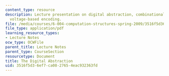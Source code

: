 ```yaml
---
content_type: resource
description: Lecture presentation on digital abstraction, combinational logic, and
  voltage-based encoding.
file: /media/courses/6-004-computation-structures-spring-2009/3516f5d36ef7ca0827654eac932363fd_MIT6_004s09_lec02.pdf
file_type: application/pdf
learning_resource_types:
- Lecture Notes
ocw_type: OCWFile
parent_title: Lecture Notes
parent_type: CourseSection
resourcetype: Document
title: The Digital Abstraction
uid: 3516f5d3-6ef7-ca08-2765-4eac932363fd
---
```

